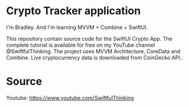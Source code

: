 # Crypto Tracker application

I'm Bradley. And I'm learning MVVM + Combine + SwiftUI.

This repository contain source code for the SwiftUI Crypto App. The complete tutorial is available for free on my YouTube channel @SwiftfulThinking. The project uses MVVM Architecture, CoreData and Combine. Live cryptocurrency data is downloaded from CoinGecko API..

# Source

Youtube: https://www.youtube.com/SwiftfulThinking
